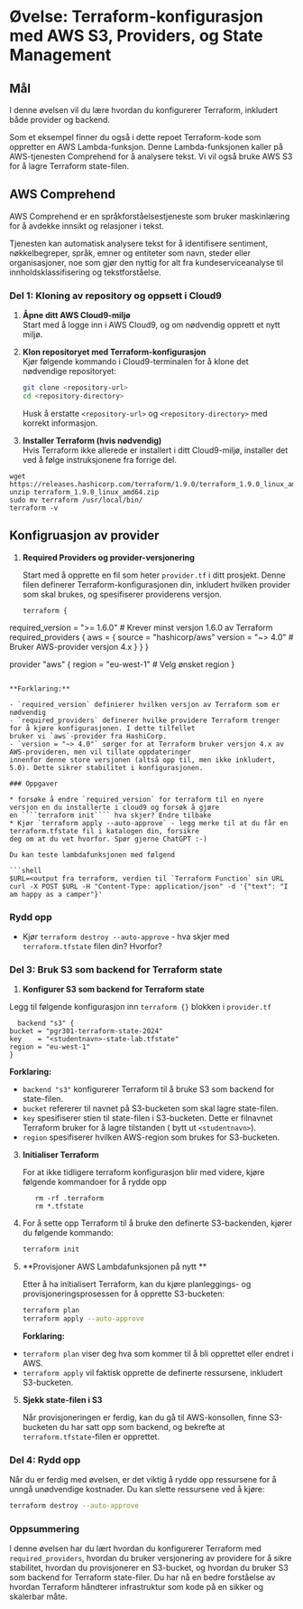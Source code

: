 # Øvelse: Terraform-konfigurasjon med AWS S3, Providers, og State Management

## Mål

I denne øvelsen vil du lære hvordan du konfigurerer Terraform, inkludert både provider og backend.

Som et eksempel finner du også i dette repoet Terraform-kode som oppretter en AWS Lambda-funksjon. Denne Lambda-funksjonen
kaller på AWS-tjenesten Comprehend for å analysere tekst. Vi vil også bruke AWS S3 for å lagre Terraform state-filen.

## AWS Comprehend

AWS Comprehend er en språkforståelsestjeneste som bruker
maskinlæring for å avdekke innsikt og relasjoner i tekst.

Tjenesten kan automatisk analysere tekst for å identifisere
sentiment, nøkkelbegreper, språk, emner og entiteter som navn,
steder eller organisasjoner, noe som gjør den nyttig for alt fra
kundeserviceanalyse til innholdsklassifisering og tekstforståelse.

### Del 1: Kloning av repository og oppsett i Cloud9

1. **Åpne ditt AWS Cloud9-miljø**  
   Start med å logge inn i AWS Cloud9, og om nødvendig opprett et nytt miljø.

2. **Klon repositoryet med Terraform-konfigurasjon**  
   Kjør følgende kommando i Cloud9-terminalen for å klone det nødvendige repositoryet:

   ```bash
   git clone <repository-url>
   cd <repository-directory>
   ```

   Husk å erstatte `<repository-url>` og `<repository-directory>` med korrekt informasjon.

3. **Installer Terraform (hvis nødvendig)**  
   Hvis Terraform ikke allerede er installert i ditt Cloud9-miljø, installer det ved å følge instruksjonene fra forrige
   del.

```shell
wget https://releases.hashicorp.com/terraform/1.9.0/terraform_1.9.0_linux_amd64.zip
unzip terraform_1.9.0_linux_amd64.zip
sudo mv terraform /usr/local/bin/ 
terraform -v
```

## Konfigruasjon av provider

1. **Required Providers og provider-versjonering**

   Start med å opprette en fil som heter `provider.tf` i ditt prosjekt. Denne filen definerer Terraform-konfigurasjonen
   din, inkludert hvilken provider som skal brukes, og spesifiserer providerens versjon.

   ```hcl
   terraform {
  required_version = ">= 1.6.0"  # Krever minst versjon 1.6.0 av Terraform
  required_providers {
    aws = {
      source  = "hashicorp/aws"
      version = "~> 4.0" # Bruker AWS-provider versjon 4.x
    }
  }
}

provider "aws" {
  region = "eu-west-1"  # Velg ønsket region
}
   ```

**Forklaring:**

- `required_version` definierer hvilken versjon av Terraform som er nødvendig
- `required_providers` definerer hvilke providere Terraform trenger for å kjøre konfigurasjonen. I dette tilfellet
  bruker vi `aws`-provider fra HashiCorp.
- `version = "~> 4.0"` sørger for at Terraform bruker versjon 4.x av AWS-provideren, men vil tillate oppdateringer
  innenfor denne store versjonen (altså opp til, men ikke inkludert, 5.0). Dette sikrer stabilitet i konfigurasjonen.

### Oppgaver

* forsøke å endre `required_version` for terraform til en nyere versjon en du installerte i cloud9 og forsøk å gjøre
  en ````terraform init```` hva skjer? Endre tilbake
* Kjør `terraform apply --auto-approve` - legg merke til at du får en terraform.tfstate fil i katalogen din, forsikre
  deg om at du vet hvorfor. Spør gjerne ChatGPT :-)

Du kan teste lambdafunksjonen med følgend

```shell
$URL=<output fra terraform, verdien til `Terraform Function` sin URL
curl -X POST $URL -H "Content-Type: application/json" -d '{"text": "I am happy as a camper"}'

```

### Rydd opp

* Kjør `terraform destroy --auto-approve` - hva skjer med `terraform.tfstate` filen din? Hvorfor?

### Del 3: Bruk S3 som backend for Terraform state

1. **Konfigurer S3 som backend for Terraform state**

Legg til følgende konfigurasjon inn `terraform {}` blokken i `provider.tf`

   ```hcl
     backend "s3" {
  bucket = "pgr301-terraform-state-2024"
  key    = "<studentnavn>-state-lab.tfstate"
  region = "eu-west-1"
}
   ```

**Forklaring:**

- `backend "s3"` konfigurerer Terraform til å bruke S3 som backend for state-filen.
- `bucket` refererer til navnet på S3-bucketen som skal lagre state-filen.
- `key` spesifiserer stien til state-filen i S3-bucketen. Dette er filnavnet Terraform bruker for å lagre tilstanden (
  bytt ut `<studentnavn>`).
- `region` spesifiserer hvilken AWS-region som brukes for S3-bucketen.


3. **Initialiser Terraform**

   For at ikke tidligere terraform konfigurasjon blir med videre, kjøre følgende kommandoer for å rydde opp
   ```
      rm -rf .terraform 
      rm *.tfstate
   ```

7. For å sette opp Terraform til å bruke den definerte S3-backenden, kjører du følgende kommando:

   ```bash
   terraform init
   ```

4. **Provisjoner AWS Lambdafunksjonen på nytt **

   Etter å ha initialisert Terraform, kan du kjøre planleggings- og provisjoneringsprosessen for å opprette S3-bucketen:

   ```bash
   terraform plan
   terraform apply --auto-approve
   ```

   **Forklaring:**

- `terraform plan` viser deg hva som kommer til å bli opprettet eller endret i AWS.
- `terraform apply` vil faktisk opprette de definerte ressursene, inkludert S3-bucketen.

5. **Sjekk state-filen i S3**

   Når provisjoneringen er ferdig, kan du gå til AWS-konsollen, finne S3-bucketen du har satt opp som backend, og
   bekrefte at `terraform.tfstate`-filen er opprettet.

### Del 4: Rydd opp

Når du er ferdig med øvelsen, er det viktig å rydde opp ressursene for å unngå unødvendige kostnader. Du kan slette
ressursene ved å kjøre:

```bash
terraform destroy --auto-approve
```

### Oppsummering

I denne øvelsen har du lært hvordan du konfigurerer Terraform med `required_providers`, hvordan du bruker versjonering
av providere for å sikre stabilitet, hvordan du provisjonerer en S3-bucket, og hvordan du bruker S3 som backend for
Terraform state-filer. Du har nå en bedre forståelse av hvordan Terraform håndterer infrastruktur som kode på en sikker
og skalerbar måte.